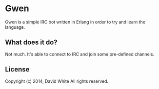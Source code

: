# Gwen
Gwen is a simple IRC bot written in Erlang in order to try and learn the language.

## What does it do?
Not much. It's able to connect to IRC and join some pre-defined channels.

## License
Copyright (c) 2014, David White
All rights reserved.
